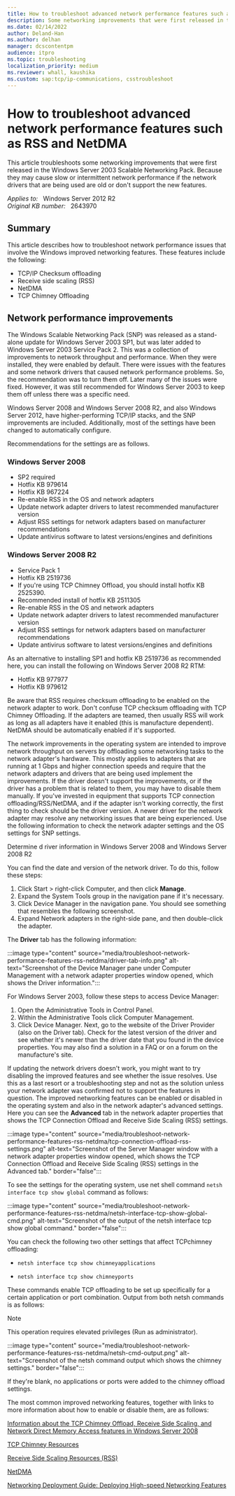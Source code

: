 ```yaml
---
title: How to troubleshoot advanced network performance features such as RSS and NetDMA
description: Some networking improvements that were first released in the Windows Server 2003 Scalable Networking Pack can cause slow or intermittent network performance if the network drivers that are being used are old or don't support the new features.
ms.date: 02/14/2022
author: Deland-Han
ms.author: delhan
manager: dcscontentpm
audience: itpro
ms.topic: troubleshooting
localization_priority: medium
ms.reviewer: whall, kaushika
ms.custom: sap:tcp/ip-communications, csstroubleshoot
---
```

# How to troubleshoot advanced network performance features such as RSS and NetDMA

This article troubleshoots some networking improvements that were first released in the Windows Server 2003 Scalable Networking Pack. Because they may cause slow or intermittent network performance if the network drivers that are being used are old or don't support the new features.

_Applies to:_ &nbsp; Windows Server 2012 R2  
_Original KB number:_ &nbsp; 2643970

## Summary

This article describes how to troubleshoot network performance issues that involve the Windows improved networking features. These features include the following:

- TCP/IP Checksum offloading
- Receive side scaling (RSS)
- NetDMA
- TCP Chimney Offloading

## Network performance improvements

The Windows Scalable Networking Pack (SNP) was released as a stand-alone update for Windows Server 2003 SP1, but was later added to Windows Server 2003 Service Pack 2. This was a collection of improvements to network throughput and performance. When they were installed, they were enabled by default. There were issues with the features and some network drivers that caused network performance problems. So, the recommendation was to turn them off. Later many of the issues were fixed. However, it was still recommended for Windows Server 2003 to keep them off unless there was a specific need.

Windows Server 2008 and Windows Server 2008 R2, and also Windows Server 2012, have higher-performing TCP/IP stacks, and the SNP improvements are included. Additionally, most of the settings have been changed to automatically configure.

Recommendations for the settings are as follows.

### Windows Server 2008

- SP2 required
- Hotfix KB 979614
- Hotfix KB 967224
- Re-enable RSS in the OS and network adapters
- Update network adapter drivers to latest recommended manufacturer version
- Adjust RSS settings for network adapters based on manufacturer recommendations
- Update antivirus software to latest versions/engines and definitions

### Windows Server 2008 R2

- Service Pack 1
- Hotfix KB 2519736
- If you're using TCP Chimney Offload, you should install hotfix KB 2525390.
- Recommended install of hotfix KB 2511305
- Re-enable RSS in the OS and network adapters
- Update network adapter drivers to latest recommended manufacturer version
- Adjust RSS settings for network adapters based on manufacturer recommendations
- Update antivirus software to latest versions/engines and definitions

As an alternative to installing SP1 and hotfix KB 2519736 as recommended here, you can install the following on Windows Server 2008 R2 RTM:

- Hotfix KB 977977
- Hotfix KB 979612

Be aware that RSS requires checksum offloading to be enabled on the network adapter to work. Don't confuse TCP checksum offloading with TCP Chimney Offloading. If the adapters are teamed, then usually RSS will work as long as all adapters have it enabled (this is manufacture dependent). NetDMA should be automatically enabled if it's supported.

The network improvements in the operating system are intended to improve network throughput on servers by offloading some networking tasks to the network adapter's hardware. This mostly applies to adapters that are running at 1 Gbps and higher connection speeds and require that the network adapters and drivers that are being used implement the improvements. If the driver doesn't support the improvements, or if the driver has a problem that is related to them, you may have to disable them manually. If you've invested in equipment that supports TCP connection offloading/RSS/NetDMA, and if the adapter isn't working correctly, the first thing to check should be the driver version. A newer driver for the network adapter may resolve any networking issues that are being experienced. Use the following information to check the network adapter settings and the OS settings for SNP settings.

Determine d river information in Windows Server 2008 and Windows Server 2008 R2  

You can find the date and version of the network driver. To do this, follow these steps:

1. Click Start > right-click Computer, and then click **Manage**.
2. Expand the System Tools  group in the navigation pane if it's necessary.
3. Click Device Manager in the navigation pane. You should see something that resembles the following screenshot.
4. Expand Network adapters  in the right-side pane, and then double-click the adapter.

The **Driver**  tab has the following information:

:::image type="content" source="media/troubleshoot-network-performance-features-rss-netdma/driver-tab-info.png" alt-text="Screenshot of the Device Manager pane under Computer Management with a network adapter properties window opened, which shows the Driver information.":::

For Windows Server 2003, follow these steps to access Device Manager:

1. Open the Administrative Tools in Control Panel.
2. Within the Administrative Tools click Computer Management.
3. Click Device Manager. Next, go to the website of the Driver Provider (also on the Driver tab). Check for the latest version of the driver and see whether it's newer than the driver date that you found in the device properties. You may also find a solution in a FAQ or on a forum on the manufacture's site.

If updating the network drivers doesn't work, you might want to try disabling the improved features and see whether the issue resolves. Use this as a last resort or a troubleshooting step and not as the solution unless your network adapter was confirmed not to support the features in question. The improved networking features can be enabled or disabled in the operating system and also in the network adapter's advanced settings. Here you can see the **Advanced** tab in the network adapter properties that shows the TCP Connection Offload and Receive Side Scaling (RSS) settings.

:::image type="content" source="media/troubleshoot-network-performance-features-rss-netdma/tcp-connection-offload-rss-settings.png" alt-text="Screenshot of the Server Manager window with a network adapter properties window opened, which shows the TCP Connection Offload and Receive Side Scaling (RSS) settings in the Advanced tab." border="false":::

To see the settings for the operating system, use net shell command `netsh interface tcp show global` command as follows:

:::image type="content" source="media/troubleshoot-network-performance-features-rss-netdma/netsh-interface-tcp-show-global-cmd.png" alt-text="Screenshot of the output of the netsh interface tcp show global command." border="false":::

You can check the following two other settings that affect TCPchimney offloading:

- `netsh interface tcp show chimneyapplications`

- `netsh interface tcp show chimneyports`

These commands enable TCP offloading to be set up specifically for a certain application or port combination. Output from both netsh commands is as follows:

> [!NOTE]
> This operation requires elevated privileges (Run as administrator).

:::image type="content" source="media/troubleshoot-network-performance-features-rss-netdma/netsh-cmd-output.png" alt-text="Screenshot of the netsh command output which shows the chimney settings." border="false":::

If they're blank, no applications or ports were added to the chimney offload settings.

The most common improved networking features, together with links to more information about how to enable or disable them, are as follows:

[Information about the TCP Chimney Offload, Receive Side Scaling, and Network Direct Memory Access features in Windows Server 2008](https://support.microsoft.com/help/951037)

[TCP Chimney Resources](https://technet.microsoft.com/network/dd277645)

[Receive Side Scaling Resources (RSS)](https://technet.microsoft.com/network/dd277646)

[NetDMA](https://technet.microsoft.com/library/gg162716%28ws.10%29.aspx)

[Networking Deployment Guide: Deploying High-speed Networking Features](https://technet.microsoft.com/library/gg162681%28ws.10%29.aspx)
